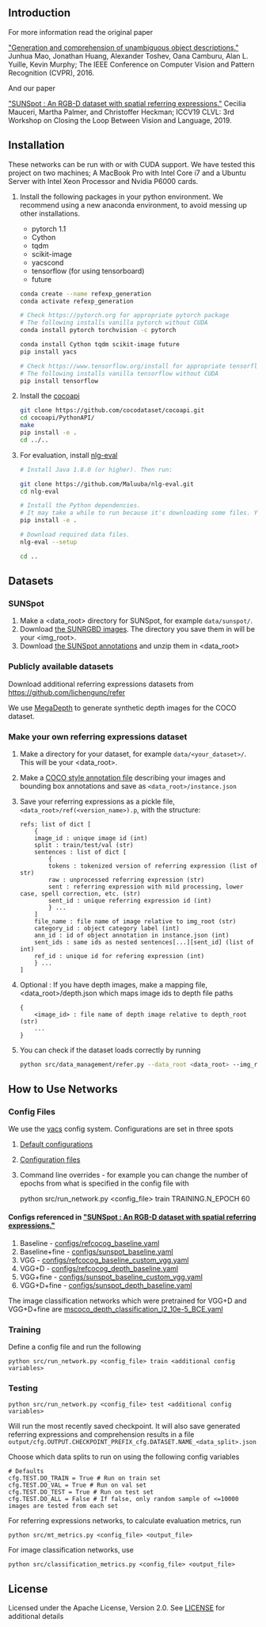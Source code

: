 ## Introduction

For more information read the original paper 

["Generation and comprehension of unambiguous object descriptions."](https://www.cv-foundation.org/openaccess/content_cvpr_2016/html/Mao_Generation_and_Comprehension_CVPR_2016_paper.html
) Junhua Mao, Jonathan Huang, Alexander Toshev, Oana Camburu, Alan L. Yuille, Kevin Murphy; The IEEE Conference on Computer Vision and Pattern Recognition (CVPR), 2016.

And our paper

["SUNSpot : An RGB-D dataset with spatial referring expressions."]() Cecilia Mauceri, Martha Palmer, and Christoffer Heckman; ICCV19 CLVL: 3rd Workshop on Closing the Loop Between Vision and Language, 2019.


## Installation 

These networks can be run with or with CUDA support. We have tested this project on two machines; 
A MacBook Pro with Intel Core i7 and a Ubuntu Server with Intel Xeon Processor and Nvidia P6000 cards. 

1. Install the following packages in your python environment. We recommend using a new anaconda environment, 
to avoid messing up other installations.
    - pytorch 1.1
    - Cython
    - tqdm
    - scikit-image
    - yacscond
    - tensorflow (for using tensorboard)
    - future
    
    ```bash
    conda create --name refexp_generation
    conda activate refexp_generation
    
    # Check https://pytorch.org for appropriate pytorch package
    # The following installs vanilla pytorch without CUDA
    conda install pytorch torchvision -c pytorch 
    
    conda install Cython tqdm scikit-image future
    pip install yacs
 
    # Check https://www.tensorflow.org/install for appropriate tensorflow package
    # The following installs vanilla tensorflow without CUDA
    pip install tensorflow
    ```

2. Install the [cocoapi](https://github.com/cocodataset/cocoapi)
    ```bash
    git clone https://github.com/cocodataset/cocoapi.git
    cd cocoapi/PythonAPI/
    make
    pip install -e .
    cd ../..
    ```

3. For evaluation, install [nlg-eval](https://github.com/Maluuba/nlg-eval) 
    ```bash
    # Install Java 1.8.0 (or higher). Then run:
    
    git clone https://github.com/Maluuba/nlg-eval.git
    cd nlg-eval
    
    # Install the Python dependencies.
    # It may take a while to run because it's downloading some files. You can instead run `pip install -v -e .` to see more details.
    pip install -e .
    
    # Download required data files.
    nlg-eval --setup
    
    cd ..
    ```

## Datasets

### SUNSpot

1. Make a <data_root> directory for SUNSpot, for example `data/sunspot/`.
1. Download [the SUNRGBD images](http://rgbd.cs.princeton.edu). The directory you save them in will be your <img_root>.
2. Download [the SUNSpot annotations]() and unzip them in <data_root>

### Publicly available datasets

Download additional referring expressions datasets from https://github.com/lichengunc/refer 

We use [MegaDepth](https://github.com/lixx2938/MegaDepth) to generate synthetic depth images for the COCO dataset.

### Make your own referring expressions dataset

1. Make a directory for your dataset, for example `data/<your_dataset>/`. This will be your <data_root>.

2. Make a [COCO style annotation file](http://cocodataset.org/#format-data) describing your images and bounding box annotations 
and save as `<data_root>/instance.json` 

3. Save your referring expressions as a pickle file, `<data_root>/ref(<version_name>).p`, with the structure:

    ```
    refs: list of dict [
        {
        image_id : unique image id (int)
        split : train/test/val (str)
        sentences : list of dict [
            {
            tokens : tokenized version of referring expression (list of str)
            raw : unprocessed referring expression (str)
            sent : referring expression with mild processing, lower case, spell correction, etc. (str)
            sent_id : unique referring expression id (int)
            } ...
        ]
        file_name : file name of image relative to img_root (str)
        category_id : object category label (int)
        ann_id : id of object annotation in instance.json (int)
        sent_ids : same ids as nested sentences[...][sent_id] (list of int)
        ref_id : unique id for refering expression (int)
        } ...
    ] 
    ```

4. Optional : If you have depth images, make a mapping file, <data_root>/depth.json which maps image ids to depth file paths
    ```
    {
        <image_id> : file name of depth image relative to depth_root  (str)
        ...    
    }
    ```

4. You can check if the dataset loads correctly by running 
    ```bash
    python src/data_management/refer.py --data_root <data_root> --img_root <img_root> --depth_root <depth_root> --version <version_name> --dataset <dataset_name>
    ```

##  How to Use Networks

### Config Files

We use the [yacs](https://github.com/rbgirshick/yacs) config system. Configurations are set in three spots

1. [Default configurations](src/config/defaults.py)
2. [Configuration files](configs/)
3. Command line overrides - for example you can change the number of epochs from what is specified in the config file with 


    python src/run_network.py <config_file> train TRAINING.N_EPOCH 60

#### Configs referenced in ["SUNSpot : An RGB-D dataset with spatial referring expressions."]()

1.  Baseline - [configs/refcocog_baseline.yaml](configs/refcocog_baseline.yaml)
2.  Baseline+fine - [configs/sunspot_baseline.yaml](configs/sunspot_baseline.yaml)
3.  VGG - [configs/refcocog_baseline_custom_vgg.yaml](configs/refcocog_baseline_custom_vgg.yaml)
4.  VGG+D - [configs/refcocog_depth_baseline.yaml](configs/refcocog_depth_baseline.yaml)
5.  VGG+fine - [configs/sunspot_baseline_custom_vgg.yaml](configs/sunspot_baseline_custom_vgg.yaml)
6.  VGG+D+fine - [configs/sunspot_depth_baseline.yaml](configs/sunspot_depth_baseline.yaml)

The image classification networks which were pretrained for VGG+D and VGG+D+fine are [mscoco_depth_classification_l2_10e-5_BCE.yaml](configs/mscoco_depth_classification_l2_10e-5_BCE.yaml)


### Training

Define a config file and run the following

    python src/run_network.py <config_file> train <additional config variables>

### Testing

    python src/run_network.py <config_file> test <additional config variables>
    
Will run the most recently saved checkpoint. It will also save generated referring expressions and comprehension results in a file `output/cfg.OUTPUT.CHECKPOINT_PREFIX_cfg.DATASET.NAME_<data_split>.json`

Choose which data splits to run on using the following config variables 

    # Defaults
    cfg.TEST.DO_TRAIN = True # Run on train set
    cfg.TEST.DO_VAL = True # Run on val set
    cfg.TEST.DO_TEST = True # Run on test set
    cfg.TEST.DO_ALL = False # If false, only random sample of <=10000 images are tested from each set

For referring expressions networks, to calculate evaluation metrics, run 

    python src/mt_metrics.py <config_file> <output_file>
    
For image classification networks, use 

    python src/classification_metrics.py <config_file> <output_file>
    

## License 
Licensed under the Apache License, Version 2.0. See [LICENSE](LICENSE) for additional details